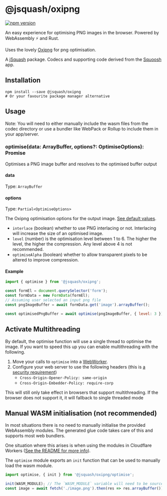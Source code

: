 # @jsquash/oxipng

[![npm version](https://badge.fury.io/js/@jsquash%2Foxipng.svg)](https://badge.fury.io/js/@jsquash%2Foxipng)

An easy experience for optimising PNG images in the browser. Powered by WebAssembly ⚡️ and Rust.

Uses the lovely [Oxipng](https://github.com/shssoichiro/oxipng) for png optimisation.

A [jSquash](https://github.com/jamsinclair/jSquash) package. Codecs and supporting code derived from the [Squoosh](https://github.com/GoogleChromeLabs/squoosh) app.

## Installation

```shell
npm install --save @jsquash/oxipng
# Or your favourite package manager alternative
```

## Usage

Note: You will need to either manually include the wasm files from the codec directory or use a bundler like WebPack or Rollup to include them in your app/server.

### optimise(data: ArrayBuffer, options?: OptimiseOptions): Promise<ArrayBuffer>

Optimises a PNG image buffer and resolves to the optimised buffer output

#### data
Type: `ArrayBuffer`

#### options
Type: `Partial<OptimiseOptions>`

The Oxipng optimisation options for the output image. [See default values](./meta.ts).
- `interlace` (boolean) whether to use PNG interlacing or not. Interlacing will increase the size of an optimised image.
- `level` (number) is the optimisation level between 1 to 6. The higher the level, the higher the compression. Any level above 4 is not recommended.
- `optimiseAlpha` (boolean) whether to allow transparent pixels to be altered to improve compression.

#### Example
```js
import { optimise } from '@jsquash/oxipng';

const formEl = document.querySelector('form');
const formData = new FormData(formEl);
// Assuming user selected an input png file
const pngImageBuffer = await formData.get('image').arrayBuffer();

const optimisedPngBuffer = await optimise(pngImageBuffer, { level: 3 });
```

## Activate Multithreading

By default, the optimise function will use a single thread to optimise the image. If you want to speed this up you can enable multithreading with the following.

1. Move your calls to `optimise` into a [WebWorker](https://developer.mozilla.org/en-US/docs/Web/API/Web_Workers_API/Using_web_workers).
1. Configure your web server to use the following headers (this is [a security requirement](https://developer.mozilla.org/en-US/docs/Web/JavaScript/Reference/Global_Objects/SharedArrayBuffer#security_requirements))
    - `Cross-Origin-Opener-Policy: same-origin`
    - `Cross-Origin-Embedder-Policy: require-corp`

This will still only take effect in browsers that support multithreading. If the browser does not support it, it will fallback to single threaded mode

## Manual WASM initialisation (not recommended)

In most situations there is no need to manually initialise the provided WebAssembly modules.
The generated glue code takes care of this and supports most web bundlers.

One situation where this arises is when using the modules in Cloudflare Workers ([See the README for more info](/README.md#usage-in-cloudflare-workers)).

The `optimise` module exports an `init` function that can be used to manually load the wasm module.

```js
import optimise, { init } from '@jsquash/oxipng/optimise';

init(WASM_MODULE); // The `WASM_MODULE` variable will need to be sourced by yourself and passed as an ArrayBuffer.
const image = await fetch('./image.png').then(res => res.arrayBuffer()).then(optimise);
```

